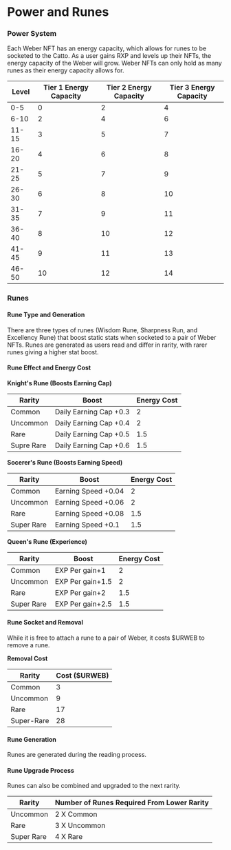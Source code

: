 # Power and Runes

### Power System

Each Weber NFT has an energy capacity, which allows for runes to be socketed to the Catto. As a user gains RXP and levels up their NFTs, the energy capacity of the Weber will grow. Weber NFTs can only hold as many runes as their energy capacity allows for.

| Level | Tier 1 Energy Capacity | Tier 2 Energy Capacity | Tier 3 Energy Capacity |
| ----- | ---------------------- | ---------------------- | ---------------------- |
| 0-5   | 0                      | 2                      | 4                      |
| 6-10  | 2                      | 4                      | 6                      |
| 11-15 | 3                      | 5                      | 7                      |
| 16-20 | 4                      | 6                      | 8                      |
| 21-25 | 5                      | 7                      | 9                      |
| 26-30 | 6                      | 8                      | 10                     |
| 31-35 | 7                      | 9                      | 11                     |
| 36-40 | 8                      | 10                     | 12                     |
| 41-45 | 9                      | 11                     | 13                     |
| 46-50 | 10                     | 12                     | 14                     |

### Runes

#### **Rune Type and Generation**

There are three types of runes (Wisdom Rune, Sharpness Run, and Excellency Rune) that boost static stats when socketed to a pair of Weber NFTs. Runes are generated as users read and differ in rarity, with rarer runes giving a higher stat boost.

#### Rune Effect and Energy Cost

**Knight's Rune (Boosts Earning Cap)**

| Rarity     | Boost                  | Energy Cost |
| ---------- | ---------------------- | ----------- |
| Common     | Daily Earning Cap +0.3 | 2           |
| Uncommon   | Daily Earning Cap +0.4 | 2           |
| Rare       | Daily Earning Cap +0.5 | 1.5         |
| Supre Rare | Daily Earning Cap +0.6 | 1.5         |

**Socerer's Rune (Boosts Earning Speed)**

| Rarity     | Boost               | Energy Cost |
| ---------- | ------------------- | ----------- |
| Common     | Earning Speed +0.04 | 2           |
| Uncommon   | Earning Speed +0.06 | 2           |
| Rare       | Earning Speed +0.08 | 1.5         |
| Super Rare | Earning Speed +0.1  | 1.5         |

**Queen's Rune (Experience)**

| Rarity     | Boost            | Energy Cost |
| ---------- | ---------------- | ----------- |
| Common     | EXP Per gain+1   | 2           |
| Uncommon   | EXP Per gain+1.5 | 2           |
| Rare       | EXP Per gain+2   | 1.5         |
| Super Rare | EXP Per gain+2.5 | 1.5         |

#### **Rune Socket and Removal**

While it is free to attach a rune to a pair of Weber, it costs $URWEB to remove a rune.

**Removal Cost**

| Rarity     | Cost ($URWEB) |
| ---------- | ------------- |
| Common     | 3             |
| Uncommon   | 9             |
| Rare       | 17            |
| Super-Rare | 28            |

#### **Rune Generation**

Runes are generated during the reading process.&#x20;

#### **Rune Upgrade Process**

Runes can also be combined and upgraded to the next rarity.

| Rarity     | Number of Runes Required From Lower Rarity |
| ---------- | ------------------------------------------ |
| Uncommon   | 2 X Common                                 |
| Rare       | 3 X Uncommon                               |
| Super Rare | 4 X Rare                                   |
